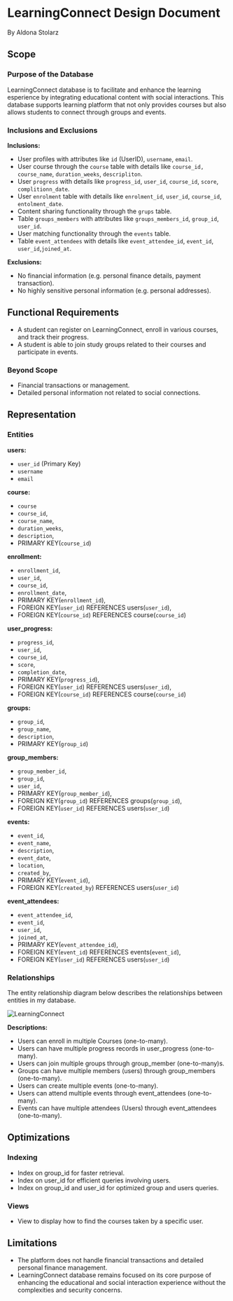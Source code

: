 # LearningConnect Design Document

By Aldona Stolarz

## Scope

### Purpose of the Database
LearningConnect database is to facilitate and enhance the learning esperience by integrating educational content with social interactions. This database supports learning platform that not only provides courses but also allows students to connect through groups and events.

### Inclusions and Exclusions
**Inclusions:**
- User profiles with attributes like `id` (UserID), `username`, `email`.
- User course through the `course` table with details like `course_id, course_name`, `duration_weeks`, `descripliton`.
- User `progress` with details like `progress_id`, `user_id`, `course_id`, `score`, `complitionn_date`.
- User `enrolment` table with details like `enrolment_id`, `user_id`, `course_id`, `entolment_date`.
- Content sharing functionality through the `grups` table.
- Table `groups_members` with attributes like `groups_members_id`, `group_id`, `user_id`.
- User matching functionality through the `events` table.
- Table `event_attendees` with details like `event_attendee_id`, `event_id`, `user_id`,`joined_at`.

**Exclusions:**
- No financial information (e.g. personal finance details, payment transaction).
- No highly sensitive personal information (e.g. personal addresses).

## Functional Requirements
* A student can register on LearningConnect, enroll in various courses, and track their progress.
* A student is able to join study groups related to their courses and participate in events.

### Beyond Scope
- Financial transactions or management.
- Detailed personal information not related to social connections.

## Representation

### Entities

**users:**
- `user_id` (Primary Key)
- `username`
- `email`

**course:**
- `course`
- `course_id`,
- `course_name`,
- `duration_weeks`,
- `description`,
-  PRIMARY KEY(`course_id`)

**enrollment:**
- `enrollment_id`,
- `user_id`,
-  `course_id`,
-  `enrollment_date`,
- PRIMARY KEY(`enrollment_id`),
- FOREIGN KEY(`user_id`) REFERENCES users(`user_id`),
- FOREIGN KEY(`course_id`) REFERENCES course(`course_id`)

**user_progress:**
- `progress_id`,
- `user_id`,
- `course_id`,
- `score`,
- `completion_date`,
-  PRIMARY KEY(`progress_id`),
- FOREIGN KEY(`user_id`) REFERENCES users(`user_id`),
-  FOREIGN KEY(`course_id`) REFERENCES course(`course_id`)

**groups:**
- `group_id`,
- `group_name`,
- `description`,
- PRIMARY KEY(`group_id`)

**group_members:**
- `group_member_id`,
- `group_id`,
- `user_id`,
- PRIMARY KEY(`group_member_id`),
- FOREIGN KEY(`group_id`) REFERENCES groups(`group_id`),
- FOREIGN KEY(`user_id`) REFERENCES users(`user_id`)

**events:**
- `event_id`,
- `event_name`,
- `description`,
- `event_date`,
- `location`,
- `created_by`,
- PRIMARY KEY(`event_id`),
- FOREIGN KEY(`created_by`) REFERENCES users(`user_id`)

**event_attendees:**
- `event_attendee_id`,
- `event_id`,
- `user_id`,
- `joined_at`,
- PRIMARY KEY(`event_attendee_id`),
-  FOREIGN KEY(`event_id`) REFERENCES events(`event_id`),
- FOREIGN KEY(`user_id`) REFERENCES users(`user_id`)

### Relationships

The entity relationship diagram below describes the relationships between entities in my database.


![LearningConnect](https://imgur.com/O6QShff.jpg)

**Descriptions:**
- Users can enroll in multiple Courses (one-to-many).
- Users can have multiple progress records in user_progress (one-to-many).
- Users can join multiple groups through group_member (one-to-many)s.
- Groups can have multiple members (users) through group_members (one-to-many).
- Users can create multiple events (one-to-many).
- Users can attend multiple events through event_attendees (one-to-many).
- Events can have multiple attendees (Users) through event_attendees (one-to-many).

## Optimizations
### Indexing
- Index on group_id for faster retrieval.
- Index on user_id for efficient queries involving users.
- Index on group_id and user_id for optimized group and users queries.

### Views
- View to display how to find the courses taken by a specific user.

## Limitations
- The platform does not handle financial transactions and detailed personal finance management.
- LearningConnect database remains focused on its core purpose of enhancing the educational and social interaction experience without the complexities and security concerns.
